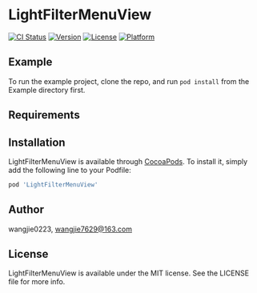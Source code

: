 # LightFilterMenuView

[![CI Status](https://img.shields.io/travis/wangjie0223/LightFilterMenuView.svg?style=flat)](https://travis-ci.org/wangjie0223/LightFilterMenuView)
[![Version](https://img.shields.io/cocoapods/v/LightFilterMenuView.svg?style=flat)](https://cocoapods.org/pods/LightFilterMenuView)
[![License](https://img.shields.io/cocoapods/l/LightFilterMenuView.svg?style=flat)](https://cocoapods.org/pods/LightFilterMenuView)
[![Platform](https://img.shields.io/cocoapods/p/LightFilterMenuView.svg?style=flat)](https://cocoapods.org/pods/LightFilterMenuView)

## Example

To run the example project, clone the repo, and run `pod install` from the Example directory first.

## Requirements

## Installation

LightFilterMenuView is available through [CocoaPods](https://cocoapods.org). To install
it, simply add the following line to your Podfile:

```ruby
pod 'LightFilterMenuView'
```

## Author

wangjie0223, wangjie7629@163.com

## License

LightFilterMenuView is available under the MIT license. See the LICENSE file for more info.
